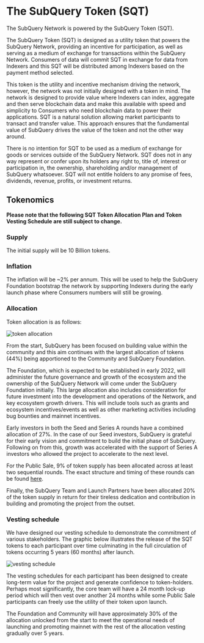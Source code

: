 # The SubQuery Token (SQT)

The SubQuery Network is powered by the SubQuery Token (SQT). 

The SubQuery Token (SQT) is designed as a utility token that powers the SubQuery Network, providing an incentive for participation, as well as serving as a medium of exchange for transactions within the SubQuery Network. Consumers of data will commit SQT in exchange for data from Indexers and this SQT will be distributed among Indexers based on the payment method selected.

This token is the utility and incentive mechanism driving the network, however, the network was not initially designed with a token in mind. The network is designed to provide value where Indexers can index, aggregate and then serve blockchain data and make this available with speed and simplicity to Consumers who need blockchain data to power their applications. SQT is a natural solution allowing market participants to transact and transfer value. This approach ensures that the fundamental value of SubQuery drives the value of the token and not the other way around.

There is no intention for SQT to be used as a medium of exchange for goods or services outside of the SubQuery Network. SQT does not in any way represent or confer upon its holders any right to, title of, interest or participation in, the ownership, shareholding and/or management of SubQuery whatsoever. SQT will not entitle holders to any promise of fees, dividends, revenue, profits, or investment returns.

## Tokenomics

**Please note that the following SQT Token Allocation Plan and Token Vesting Schedule are still subject to change.**

### Supply

The initial supply will be 10 Billion tokens.

### Inflation

The inflation will be ~2% per annum. This will be used to help the SubQuery Foundation bootstrap the network by supporting Indexers during the early launch phase where Consumers numbers will still be growing.

### Allocation

Token allocation is as follows:

![token allocation](/assets/img/token_allocation.png)

From the start, SubQuery has been focused on building value within the community and this aim continues with the largest allocation of tokens (44%) being apportioned to the Community and SubQuery Foundation.

The Foundation, which is expected to be established in early 2022, will administer the future governance and growth of the ecosystem and the ownership of the SubQuery Network will come under the SubQuery Foundation initially. This large allocation also includes consideration for future investment into the development and operations of the Network, and key ecosystem growth drivers. This will include tools such as grants and ecosystem incentives/events as well as other marketing activities including bug bounties and mainnet incentives.

Early investors in both the Seed and Series A rounds have a combined allocation of 27%. In the case of our Seed investors, SubQuery is grateful for their early vision and commitment to build the initial phase of SubQuery. Following on from this, growth was accelerated with the support of Series A investors who allowed the project to accelerate to the next level.

For the Public Sale, 9% of token supply has been allocated across at least two sequential rounds. The exact structure and timing of these rounds can be found [here](https://subquery.medium.com/subquery-publishes-the-sqt-public-sale-date-and-sale-guide-64b8aff10882).

Finally, the SubQuery Team and Launch Partners have been allocated 20% of the token supply in return for their tireless dedication and contribution in building and promoting the project from the outset.

### Vesting schedule

We have designed our vesting schedule to demonstrate the commitment of various stakeholders. The graphic below illustrates the release of the SQT tokens to each participant over time culminating in the full circulation of tokens occurring 5 years (60 months) after launch.

![vesting schedule](/assets/img/vesting_schedule.png)

The vesting schedules for each participant has been designed to create long-term value for the project and generate confidence to token-holders. Perhaps most significantly, the core team will have a 24 month lock-up period which will then vest over another 24 months while some Public Sale participants can freely use the utility of their token upon launch.

The Foundation and Community will have approximately 30% of the allocation unlocked from the start to meet the operational needs of launching and promoting mainnet with the rest of the allocation vesting gradually over 5 years.
